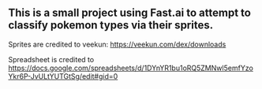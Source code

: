 ## This is a small project using Fast.ai to attempt to classify pokemon types via their sprites.

Sprites are credited to veekun: <https://veekun.com/dex/downloads>

Spreadsheet is credited to <https://docs.google.com/spreadsheets/d/1DYnYR1bu1oRQ5ZMNwl5emfYzoYkr6P-JvULtYUTGtSg/edit#gid=0>
